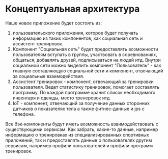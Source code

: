 # Концептуальная архитектура

Наше новое приложение будет состоять из:
1. пользовательского приложения, которое будет получать информацию
   из таких компонентов, как социальная сеть и ассистент тренировок.
2. Компонент "Социальная сеть" будет предоставлять возможности пользователям вступать в группы, участвовать
   в соревнованиях, общаться, добавлять друзей, подписываться на людей итд. Внутри социальной сети можно выделить
   компонент "Пользователь" - как главную составляющую социальной сети и компонент,
   отвечающий за социальные взаимодействия.
3. Ассистент тренировок - компонент, отвечающий за тренировки пользователя.
   Ведет статистику тренировок, помогает составлять программу.
   По каждой программе хранит список необходимого инвентаря и одежды, место тренеровок итд
4. IoT - компонент, отвечающий за получение данных сторонних датчиков о показателях тела а также
   фитнес-данные и jps с телефона.

Все бэк-компоненты будут иметь возможность взаимодействовать с существующими сервисам.
Как забрать, какие-то данные, например информацию о тренировках из специализированных
спортивных приложений, так и предоставлять данные о пользователях другим сервисам,
например профили пользователей и профили программ тренировок.

